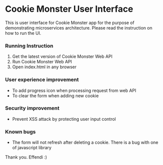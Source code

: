 # Cookie Monster User Interface

This is user interface for Cookie Monster app for the purpose of demonstrating microservices architecture. Please read the instruction on how to run the UI.

### Running Instruction
1. Get the latest version of Cookie Monster Web API
2. Run Cookie Monster Web API
3. Open index.html in any browser

### User experience improvement
- To add progress icon when processing request from web API
- To clear the form when adding new cookie

### Security improvement
- Prevent XSS attack by protecting user input control

### Known bugs
- The form will not refresh after deleting a cookie. There is a bug with one of javascript library

Thank you.
Effendi :)